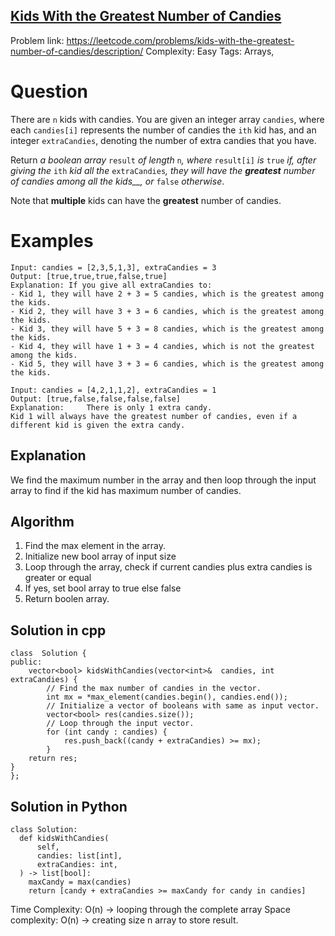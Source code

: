 ## [Kids With the Greatest Number of Candies](https://leetcode.com/problems/kids-with-the-greatest-number-of-candies/)


Problem link: https://leetcode.com/problems/kids-with-the-greatest-number-of-candies/description/
Complexity: Easy 
Tags: Arrays, 


# Question

There are  `n`  kids with candies. You are given an integer array  `candies`, where each  `candies[i]`  represents the number of candies the  `ith`  kid has, and an integer  `extraCandies`, denoting the number of extra candies that you have.

Return  _a boolean array_ `result` _of length_ `n`_, where_ `result[i]` _is_ `true` _if, after giving the_ `ith` _kid all the_ `extraCandies`_, they will have the  **greatest**  number of candies among all the kids__, or_ `false` _otherwise_.

Note that  **multiple**  kids can have the  **greatest**  number of candies.


# Examples

    Input: candies = [2,3,5,1,3], extraCandies = 3
    Output: [true,true,true,false,true] 
    Explanation: If you give all extraCandies to:
    - Kid 1, they will have 2 + 3 = 5 candies, which is the greatest among the kids.
    - Kid 2, they will have 3 + 3 = 6 candies, which is the greatest among the kids.
    - Kid 3, they will have 5 + 3 = 8 candies, which is the greatest among the kids.
    - Kid 4, they will have 1 + 3 = 4 candies, which is not the greatest among the kids.
    - Kid 5, they will have 3 + 3 = 6 candies, which is the greatest among the kids.
    
    Input: candies = [4,2,1,1,2], extraCandies = 1
    Output: [true,false,false,false,false] 
    Explanation:	 There is only 1 extra candy.
    Kid 1 will always have the greatest number of candies, even if a different kid is given the extra candy.

## Explanation

We find the maximum number in the array and then loop through the input array to find if the kid has maximum number of candies.

## Algorithm

1. Find the max element in the array.
2. Initialize new bool array of input size
3. Loop through the array, check if current candies plus extra candies is greater or equal 
4. If yes, set bool array to true else false
5. Return boolen array. 

## Solution in cpp
```
class  Solution {
public:
    vector<bool> kidsWithCandies(vector<int>&  candies, int  extraCandies) {
        // Find the max number of candies in the vector.
        int mx = *max_element(candies.begin(), candies.end());
        // Initialize a vector of booleans with same as input vector.
        vector<bool> res(candies.size());
        // Loop through the input vector. 
        for (int candy : candies) {
            res.push_back((candy + extraCandies) >= mx);
        }
    return res;
}
};
```

## Solution in Python
```
class Solution:
  def kidsWithCandies(
      self,
      candies: list[int],
      extraCandies: int,
  ) -> list[bool]:
    maxCandy = max(candies)
    return [candy + extraCandies >= maxCandy for candy in candies]
```

Time Complexity: O(n) -> looping through the complete array
Space complexity: O(n) -> creating size n array to store result. 	